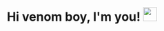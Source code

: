 <h1 align="center">Hi venom boy, I'm you!</a> 
<img src="https://github.com/blackcater/blackcater/raw/main/images/Hi.gif" height="32"/></h1>
